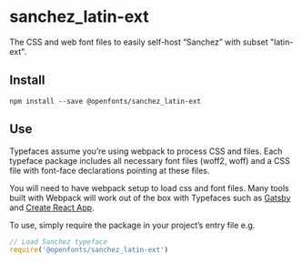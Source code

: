 
# sanchez_latin-ext

The CSS and web font files to easily self-host “Sanchez” with subset "latin-ext".

## Install

`npm install --save @openfonts/sanchez_latin-ext`

## Use

Typefaces assume you’re using webpack to process CSS and files. Each typeface
package includes all necessary font files (woff2, woff) and a CSS file with
font-face declarations pointing at these files.

You will need to have webpack setup to load css and font files. Many tools built
with Webpack will work out of the box with Typefaces such as [Gatsby](https://github.com/gatsbyjs/gatsby)
and [Create React App](https://github.com/facebookincubator/create-react-app).

To use, simply require the package in your project’s entry file e.g.

```javascript
// Load Sanchez typeface
require('@openfonts/sanchez_latin-ext')
```
